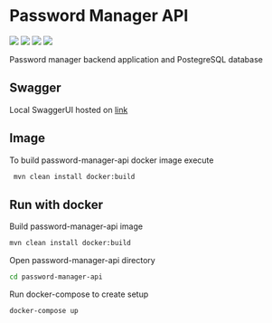 # Password Manager API

[![](https://img.shields.io/badge/Spring-6DB33F?style=for-the-badge&logo=spring&logoColor=whit)]()
[![](https://img.shields.io/badge/PostgreSQL-316192?style=for-the-badge&logo=postgresql&logoColor=white)]()
[![](https://img.shields.io/badge/Swagger-85EA2D?style=for-the-badge&logo=Swagger&logoColor=white)]()
[![](https://img.shields.io/badge/JWT-000000?style=for-the-badge&logo=JSON%20web%20tokens&logoColor=white)]()

Password manager backend application and PostegreSQL database

## Swagger
Local SwaggerUI hosted on [link](http://localhost:8080/api/swagger-ui/index.html#/)

## Image
To build password-manager-api docker image execute
```bash
 mvn clean install docker:build
```

## Run with docker
Build password-manager-api image
```bash
mvn clean install docker:build
```
Open password-manager-api directory
```bash
cd password-manager-api
```

Run docker-compose to create setup
```bash
docker-compose up
```